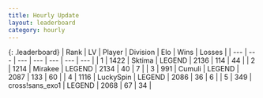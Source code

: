 ```yaml
---
title: Hourly Update
layout: leaderboard
category: hourly
---
```


{: .leaderboard}
| Rank | LV | Player | Division | Elo | Wins | Losses |
| --- | --- | --- | --- | --- | --- | --- |
| <span data-change="0">1</span> | 1422 | <span title="ID: 353063">Sktima</span> | LEGEND | <span data-change="0">2136</span> | <span data-change="0">114</span> | <span data-change="0">44</span> |
| <span data-change="0">2</span> | 1214 | <span title="ID: 416373">Mirakee</span> | LEGEND | <span data-change="0">2134</span> | <span data-change="0">40</span> | <span data-change="0">7</span> |
| <span data-change="0">3</span> | 991 | <span title="ID: 294236">Cumuli</span> | LEGEND | <span data-change="0">2087</span> | <span data-change="0">133</span> | <span data-change="0">60</span> |
| <span data-change="0">4</span> | 1116 | <span title="ID: 498412">LuckySpin</span> | LEGEND | <span data-change="0">2086</span> | <span data-change="0">36</span> | <span data-change="0">6</span> |
| <span data-change="7">5</span> | 349 | <span title="ID: 368329">cross!sans_exo1</span> | LEGEND | <span data-change="27">2068</span> | <span data-change="3">67</span> | <span data-change="0">34</span> |